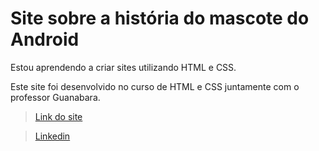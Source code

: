 # Site sobre a história do mascote do Android

Estou aprendendo a criar sites utilizando HTML e CSS.

Este site foi desenvolvido no curso de HTML e CSS juntamente com o professor Guanabara.

> [Link do site](https://crisgaius.github.io/historia-android/)

> [Linkedin](https://www.linkedin.com/in/cristiano-santos-dev/)